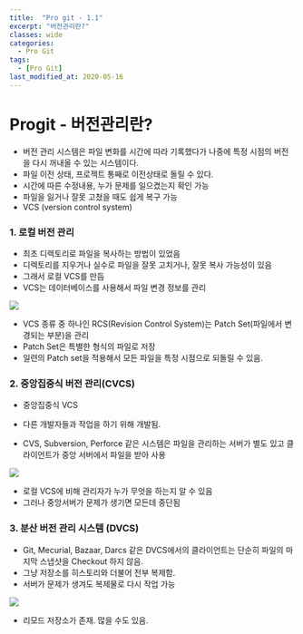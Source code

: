 ```yaml
---
title:  "Pro git - 1.1"
excerpt: "버전관리란?"
classes: wide
categories:
  - Pro Git
tags:
  - [Pro Git]
last_modified_at: 2020-05-16
---
```




# Progit - 버전관리란?

* 버전 관리 시스템은 파일 변화를 시간에 따라 기록했다가 나중에 특정 시점의 버전을 다시 꺼내올 수 있는 시스템이다.
* 파일 이전 상태, 프로젝트 통째로 이전상태로 돌릴 수 있다.
* 시간에 따른 수정내용, 누가 문제를 일으켰는지 확인 가능
* 파일을 잃거나 잘못 고쳤을 때도 쉽게 복구 가능
* VCS (version control system)



### 1. 로컬 버전 관리

* 최초 디렉토리로 파일을 복사하는 방법이 있었음
* 디렉토리를 지우거나 실수로 파일을 잘못 고치거나, 잘못 복사 가능성이 있음
* 그래서 로컬 VCS를 만듬
* VCS는 데이터베이스를 사용해서 파일 변경 정보를 관리

![]({{site.url}}/assets/images/git01.PNG)

* VCS 종류 중 하나인 RCS(Revision Control System)는 Patch Set(파일에서 변경되는 부분)을 관리
* Patch Set은 특별한 형식의 파일로 저장
* 일련의 Patch set을 적용해서 모든 파일을 특정 시점으로 되돌릴 수 있음.



### 2. 중앙집중식 버전 관리(CVCS)

* 중앙집중식 VCS

* 다른 개발자들과 작업을 하기 위해 개발됨.

* CVS, Subversion, Perforce 같은 시스템은 파일을 관리하는 서버가 별도 있고 클라이언트가 중앙 서버에서 파일을 받아 사용

![]({{site.url}}/assets/images/git02.PNG)

* 로컬 VCS에 비해 관리자가 누가 무엇을 하는지 알 수 있음
* 그러나 중앙서버가 문제가 생기면 모든데 중단됨



### 3. 분산 버전 관리 시스템 (DVCS)

* Git, Mecurial, Bazaar, Darcs 같은 DVCS에서의 클라이언트는 단순히 파일의 마지막 스냅샷을 Checkout 하지 않음.
* 그냥 저장소를 히스토리와 더불어 전부 복제함.
* 서버가 문제가 생겨도 복제물로 다시 작업 가능

![]({{site.url}}/assets/images/git03.PNG)

* 리모드 저장소가 존재. 많을 수도 있음.

















